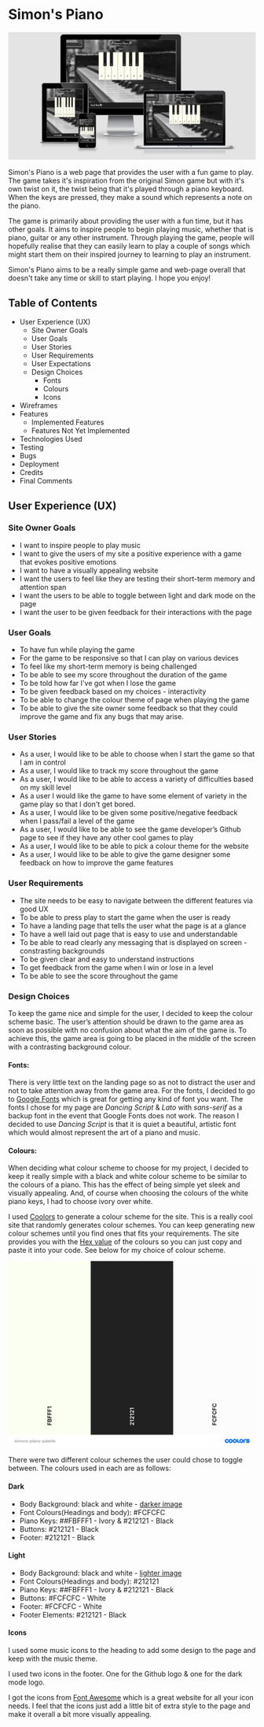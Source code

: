 # Simon's Piano

![Am I responsive image to go here](assets/images/readme-imgs/am-i-responsive.png)

Simon's Piano is a web page that provides the user with a fun game to play. The game takes it's inspiration from the original Simon game but with it's own twist on it, the twist being that it's played through a piano keyboard. When the keys are pressed, they make a sound which represents a note on the piano.

The game is primarily about providing the user with a fun time, but it has other goals. It aims to inspire people to begin playing music, whether that is piano, guitar or any other instrument. Through playing the game, people will hopefully realise that they can easily learn to play a couple of songs which might start them on their inspired journey to learning to play an instrument. 

Simon's Piano aims to be a really simple game and web-page overall that doesn't take any time or skill to start playing. I hope you enjoy!

## Table of Contents
* User Experience (UX)
    * Site Owner Goals
    * User Goals
    * User Stories
    * User Requirements
    * User Expectations
    * Design Choices
        * Fonts
        * Colours
        * Icons
* Wireframes
* Features
    * Implemented Features
    * Features Not Yet Implemented
* Technologies Used
* Testing
* Bugs
* Deployment
* Credits
* Final Comments

## User Experience (UX)

### Site Owner Goals
* I want to inspire people to play music
* I want to give the users of my site a positive experience with a game that evokes positive emotions
* I want to have a visually appealing website
* I want the users to feel like they are testing their short-term memory and attention span
* I want the users to be able to toggle between light and dark mode on the page
* I want the user to be given feedback for their interactions with the page

### User Goals
* To have fun while playing the game
* For the game to be responsive so that I can play on various devices
* To feel like my short-term memory is being challenged 
* To be able to see my score throughout the duration of the game 
* To be told how far I've got when I lose the game
* To be given feedback based on my choices - interactivity
* To be able to change the colour theme of page when playing the game
* To be able to give the site owner some feedback so that they could improve the game and fix any bugs that may arise.

### User Stories
* As a user, I would like to be able to choose when I start the game so that I am in control
* As a user, I would like to track my score throughout the game
* As a user, I would like to be able to access a variety of difficulties based on my skill level
* As a user I would like the game to have some element of variety in the game play so that I don't get bored. 
* As a user, I would like to be given some positive/negative feedback when I pass/fail a level of the game
* As a user, I would like to be able to see the game developer’s Github page to see if they have any other cool games to play
* As a user, I would like to be able to pick a colour theme for the website
* As a user, I would like to be able to give the game designer some feedback on how to improve the game features

### User Requirements
* The site needs to be easy to navigate between the different features via good UX
* To be able to press play to start the game when the user is ready
* To have a landing page that tells the user what the page is at a glance
* To have a well laid out page that is easy to use and understandable
* To be able to read clearly any messaging that is displayed on screen - constrasting backgrounds
* To be given clear and easy to understand instructions
* To get feedback from the game when I win or lose in a level
* To be able to see the score throughout the game 

### Design Choices
To keep the game nice and simple for the user, I decided to keep the colour scheme basic. The user’s attention should be drawn to the game area as soon as possible with no confusion about what the aim of the game is. To achieve this, the game area is going to be placed in the middle of the screen with a contrasting background colour. 

#### Fonts: 
There is very little text on the landing page so as not to distract the user and not to take attention away from the game area. For the fonts, I decided to go to [Google Fonts](https://fonts.google.com/?standard-styles=) which is great for getting any kind of font you want. The fonts I chose for my page are *Dancing Script* & *Lato* with *sans-serif* as a backup font in the event that Google Fonts does not work. The reason I decided to use *Dancing Script* is that it is quiet a beautiful, artistic font which would almost represent the art of a piano and music. 

#### Colours:
When deciding what colour scheme to choose for my project, I decided to keep it really simple with a black and white colour scheme to be similar to the colours of a piano. This has the effect of being simple yet sleek and visually appealing. And, of course when choosing the colours of the white piano keys, I had to choose ivory over white. 

I used [Coolors](https://coolors.co/) to generate a colour scheme for the site. This is a really cool site that randomly generates colour schemes. You can keep generating new colour schemes until you find ones that fits your requirements. The site provides you with the [Hex value](https://en.wikipedia.org/wiki/Hexadecimal) of the colours so you can just copy and paste it into your code. See below for my choice of colour scheme. 

![Colour Pallette](assets/images/readme-imgs/simons-piano-palette.png)

There were two different colour schemes the user could chose to toggle between. The colours used in each are as follows: 
#### Dark
* Body Background: black and white - [darker image](assets/images/background/piano-dark-bg.jpg)
* Font Colours(Headings and body): #FCFCFC 
* Piano Keys: ##FBFFF1 - Ivory & #212121 - Black
* Buttons: #212121 - Black
* Footer: #212121 - Black

#### Light
* Body Background: black and white - [lighter image](assets/images/background/piano-light-bg.jpg)
* Font Colours(Headings and body): #212121 
* Piano Keys: ##FBFFF1 - Ivory & #212121 - Black
* Buttons: #FCFCFC - White
* Footer: #FCFCFC - White
* Footer Elements: #212121 - Black 

#### Icons
I used some music icons to the heading to add some design to the page and keep with the music theme. 

I used two icons in the footer. One for the Github logo & one for the dark mode logo.

I got the icons from [Font Awesome](https://fontawesome.com/) which is a great website for all your icon needs. I feel that the icons just add a little bit of extra style to the page and make it overall a bit more visually appealing. 
